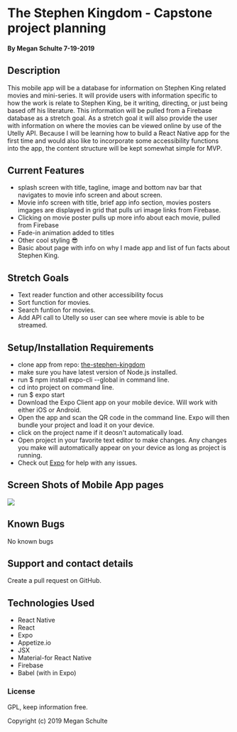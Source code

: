 # The Stephen Kingdom - Capstone project planning

#### By Megan Schulte 7-19-2019

## Description

This mobile app will be a database for information on Stephen King related movies and mini-series. It will provide users with information specific to how the work is relate to Stephen King, be it writing, directing, or just being based off his literature. This information will be pulled from a Firebase database as a stretch goal. As a stretch goal it will also provide the user with information on where the movies can be viewed online by use of the Utelly API. Because I will be learning how to build a React Native app for the first time and would also like to incorporate some accessibility functions into the app, the content structure will be kept somewhat simple for MVP.

## Current Features

- splash screen with title, tagline, image and bottom nav bar that navigates to movie info screen and about screen.
- Movie info screen with title, brief app info section, movies posters imgages are displayed in grid that pulls uri image links from Firebase.
- Clicking on movie poster pulls up more info about each movie, pulled from Firebase
- Fade-in animation added to titles
- Other cool styling 😎
- Basic about page with info on why I made app and list of fun facts about Stephen King.

## Stretch Goals

- Text reader function and other accessibility focus
- Sort function for movies.
- Search funtion for movies.
- Add API call to Utelly so user can see where movie is able to be streamed.

## Setup/Installation Requirements

- clone app from repo: [the-stephen-kingdom](https://github.com/meganschultepdx/the-stephen-kingdom)
- make sure you have latest version of Node.js installed.
- run \$ npm install expo-cli --global in command line.
- cd into project on command line.
- run \$ expo start
- Download the Expo Client app on your mobile device. Will work with either iOS or Android.
- Open the app and scan the QR code in the command line. Expo will then bundle your project and load it on your device.
- click on the project name if it deosn't automatically load.
- Open project in your favorite text editor to make changes. Any changes you make will automatically appear on your device as long as project is running.
- Check out [Expo](https://expo.io/) for help with any issues.

## Screen Shots of Mobile App pages

![](assets/images/screenshots.png)

## Known Bugs

No known bugs

## Support and contact details

Create a pull request on GitHub.

## Technologies Used

- React Native
- React
- Expo
- Appetize.io
- JSX
- Material-for React Native
- Firebase
- Babel (with in Expo)

### License

GPL, keep information free.

Copyright (c) 2019 Megan Schulte
